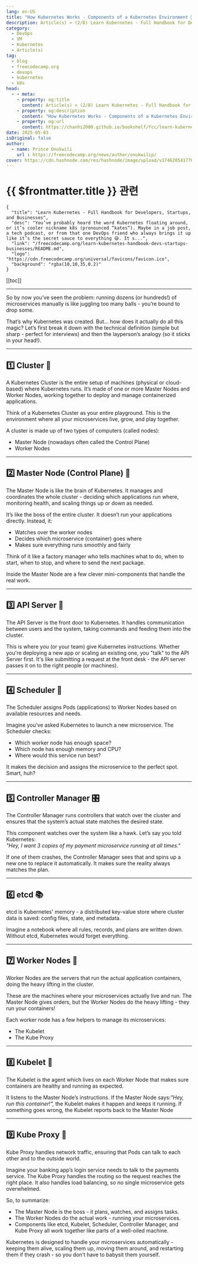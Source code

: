 ```yaml
---
lang: en-US
title: "How Kubernetes Works - Components of a Kubernetes Environment 🧑‍🔧"
description: Article(s) > (2/8) Learn Kubernetes - Full Handbook for Developers, Startups, and Businesses 
category:
  - DevOps
  - VM
  - Kubernetes
  - Article(s)
tag:
  - blog
  - freecodecamp.org
  - devops
  - kubernetes
  - k8s
head:
  - - meta:
    - property: og:title
      content: Article(s) > (2/8) Learn Kubernetes - Full Handbook for Developers, Startups, and Businesses
    - property: og:description
      content: "How Kubernetes Works - Components of a Kubernetes Environment 🧑‍🔧"
    - property: og:url
      content: https://chanhi2000.github.io/bookshelf/fcc/learn-kubernetes-handbook-devs-startups-businesses/how-kubernetes-works-components-of-a-kubernetes-environmen.html
date: 2025-05-03
isOriginal: false
author:
  - name: Prince Onukwili
    url : https://freecodecamp.org/news/author/onukwilip/
cover: https://cdn.hashnode.com/res/hashnode/image/upload/v1746205417767/d9d6b0d3-f2a5-44eb-83b5-d1a614bead9f.png
---
```


# {{ $frontmatter.title }} 관련

```component VPCard
{
  "title": "Learn Kubernetes - Full Handbook for Developers, Startups, and Businesses",
  "desc": "You’ve probably heard the word Kubernetes floating around, or it’s cooler nickname k8s (pronounced “kates“). Maybe in a job post, a tech podcast, or from that one DevOps friend who always brings it up like it’s the secret sauce to everything 😅. It s...",
  "link": "/freecodecamp.org/learn-kubernetes-handbook-devs-startups-businesses/README.md",
  "logo": "https://cdn.freecodecamp.org/universal/favicons/favicon.ico",
  "background": "rgba(10,10,35,0.2)"
}
```

[[toc]]

---

<SiteInfo
  name="Learn Kubernetes - Full Handbook for Developers, Startups, and Businesses"
  desc="You’ve probably heard the word Kubernetes floating around, or it’s cooler nickname k8s (pronounced “kates“). Maybe in a job post, a tech podcast, or from that one DevOps friend who always brings it up like it’s the secret sauce to everything 😅. It s..."
  url="https://freecodecamp.org/news/learn-kubernetes-handbook-devs-startups-businesses#heading-how-kubernetes-works-components-of-a-kubernetes-environmen"
  logo="https://cdn.freecodecamp.org/universal/favicons/favicon.ico"
  preview="https://cdn.hashnode.com/res/hashnode/image/upload/v1746205417767/d9d6b0d3-f2a5-44eb-83b5-d1a614bead9f.png"/>

So by now you’ve seen the problem: running dozens (or hundreds!) of microservices manually is like juggling too many balls - you’re bound to drop some.

That’s why Kubernetes was created. But... how does it actually do all this magic? Let’s first break it down with the technical definition (simple but sharp - perfect for interviews) and then the layperson’s analogy (so it sticks in your head!).

---

## 1️⃣ Cluster 🏰

A Kubernetes Cluster is the entire setup of machines (physical or cloud-based) where Kubernetes runs. It’s made of one or more Master Nodes and Worker Nodes, working together to deploy and manage containerized applications.

Think of a Kubernetes Cluster as your entire playground. This is the environment where all your microservices live, grow, and play together.

A cluster is made up of two types of computers (called nodes):

- Master Node (nowadays often called the Control Plane)
- Worker Nodes

---

## 2️⃣ Master Node (Control Plane) 👑

The Master Node is like the brain of Kubernetes. It manages and coordinates the whole cluster - deciding which applications run where, monitoring health, and scaling things up or down as needed.

It’s like the boss of the entire cluster. It doesn’t run your applications directly. Instead, it:

- Watches over the worker nodes
- Decides which microservice (container) goes where
- Makes sure everything runs smoothly and fairly

Think of it like a factory manager who tells machines what to do, when to start, when to stop, and where to send the next package.

Inside the Master Node are a few clever mini-components that handle the real work.

---

## 3️⃣ API Server 💌

The API Server is the front door to Kubernetes. It handles communication between users and the system, taking commands and feeding them into the cluster.

This is where you (or your team) give Kubernetes instructions. Whether you're deploying a new app or scaling an existing one, you "talk" to the API Server first. It's like submitting a request at the front desk - the API server passes it on to the right people (or machines).

---

## 4️⃣ Scheduler 📅

The Scheduler assigns Pods (applications) to Worker Nodes based on available resources and needs.

Imagine you’ve asked Kubernetes to launch a new microservice. The Scheduler checks:

- Which worker node has enough space?
- Which node has enough memory and CPU?
- Where would this service run best?

It makes the decision and assigns the microservice to the perfect spot. Smart, huh?

---

## 5️⃣ Controller Manager 🎛️

The Controller Manager runs controllers that watch over the cluster and ensures that the system’s actual state matches the desired state.

This component watches over the system like a hawk. Let’s say you told Kubernetes:  
*"Hey, I want 3 copies of my payment microservice running at all times."*

If one of them crashes, the Controller Manager sees that and spins up a new one to replace it automatically. It makes sure the reality always matches the plan.

---

## 6️⃣ etcd 📚

etcd is Kubernetes' memory - a distributed key-value store where cluster data is saved: config files, state, and metadata.

Imagine a notebook where all rules, records, and plans are written down. Without etcd, Kubernetes would forget everything.

---

## 7️⃣ Worker Nodes 💪

Worker Nodes are the servers that run the actual application containers, doing the heavy lifting in the cluster.

These are the machines where your microservices actually live and run. The Master Node gives orders, but the Worker Nodes do the heavy lifting - they run your containers!

Each worker node has a few helpers to manage its microservices:

- The Kubelet
- The Kube Proxy

---

## 8️⃣ Kubelet 📢

The Kubelet is the agent which lives on each Worker Node that makes sure containers are healthy and running as expected.

It listens to the Master Node’s instructions. If the Master Node says:*"Hey, run this container!",* the Kubelet makes it happen and keeps it running. If something goes wrong, the Kubelet reports back to the Master Node

---

## 9️⃣ Kube Proxy 🚦

Kube Proxy handles network traffic, ensuring that Pods can talk to each other and to the outside world.

Imagine your banking app’s login service needs to talk to the payments service. The Kube Proxy handles the routing so the request reaches the right place. It also handles load balancing, so no single microservice gets overwhelmed.

So, to summarize:

- The Master Node is the boss - it plans, watches, and assigns tasks.
- The Worker Nodes do the actual work - running your microservices.
- Components like etcd, Kubelet, Scheduler, Controller Manager, and Kube Proxy all work together like parts of a well-oiled machine.

Kubernetes is designed to handle your microservices automatically - keeping them alive, scaling them up, moving them around, and restarting them if they crash - so you don’t have to babysit them yourself.
